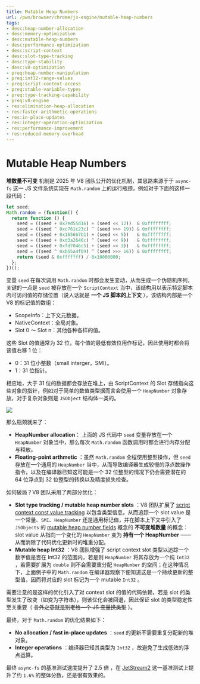 ```yaml
---
title: Mutable Heap Numbers
url: /pwn/browser/chrome/js-engine/mutable-heap-numbers
tags:
- desc:heap-number-allocation
- desc:memory-optimization
- desc:mutable-heap-numbers
- desc:performance-optimization
- desc:script-context
- desc:slot-type-tracking
- desc:type-stability
- desc:v8-optimization
- preq:heap-number-manipulation
- preq:int32-range-values
- preq:script-context-access
- preq:stable-variable-types
- preq:type-tracking-capability
- preq:v8-engine
- res:elimination-heap-allocation
- res:faster-arithmetic-operations
- res:in-place-updates
- res:integer-operation-optimization
- res:performance-improvement
- res:reduced-memory-overhead
---
```

# Mutable Heap Numbers

**堆数量不可变** 机制是 2025 年 V8 团队公开的优化机制，其思路来源于于 `async-fs` 这一 JS 文件系统实现在 `Math.random` 上的运行瓶颈，例如对于下面的这样一段代码：

```javascript
let seed;
Math.random = (function() {
  return function () {
    seed = ((seed + 0x7ed55d16) + (seed << 12))  & 0xffffffff;
    seed = ((seed ^ 0xc761c23c) ^ (seed >>> 19)) & 0xffffffff;
    seed = ((seed + 0x165667b1) + (seed << 5))   & 0xffffffff;
    seed = ((seed + 0xd3a2646c) ^ (seed << 9))   & 0xffffffff;
    seed = ((seed + 0xfd7046c5) + (seed << 3))   & 0xffffffff;
    seed = ((seed ^ 0xb55a4f09) ^ (seed >>> 16)) & 0xffffffff;
    return (seed & 0xfffffff) / 0x10000000;
  };
})();
```

变量 `seed` 在每次调用 `Math.random` 时都会发生变动，从而生成一个伪随机序列，关键的一点是 `seed` 被存放在一个 `ScriptContext` 当中，该结构用以表示特定脚本内可访问值的存储位置（说人话就是 **一个 JS 脚本的上下文** ），该结构内部是一个 V8 的标记值的数组：

- ScopeInfo：上下文元数据。
- NativeContext：全局对象。
- Slot 0 ～ Slot n：其他各种各样的值。

这些 Slot 的值通常为 32 位，每个值的最低有效位用作标记，因此使用时都会将该值右移 1 位：

- 0：31 位小整数（small interger，SMI）。
- 1：31 位指针。

相应地，大于 31 位的数据都会存放在堆上，由 ScriptContext 的 Slot 存储指向这些对象的指针，例如对于简单的数值类型据而言会使用一个 `HeapNumber` 对象存放，对于复杂对象则是 `JSObject` 结构体一类的。

![](https://s2.loli.net/2025/03/11/BEhSayrC24XJ6Tq.png)

那么瓶颈就来了：

- **HeapNumber allocation**： 上面的 JS 代码中 `seed` 变量存放在一个 `HeapNumber` 对象当中，那么每次 `Math.random` 函数调用时都会进行内存分配与释放。
- **Floating-point arthmetic** ：虽然 `Math.random` 全程使用整型操作，但 `seed` 存放在一个通用的 `HeapNumber` 当中，从而导致编译器生成较慢的浮点数操作指令，以及在编译器已知这可能是一个 32 位整型的情况下仍会需要潜在的 64 位浮点到 32 位整型的转换以及精度损失检查。

如何破局？V8 团队采用了两部分优化：

- **Slot type tracking / mutable heap number slots** ：V8 团队扩展了 [script context const value tracking](https://issues.chromium.org/u/2/issues/42203515) 以包含类型信息，从而追踪一个 slot value 是一个常量、`SMI`、`HeapNumber` 还是通用标记值，并在脚本上下文中引入了`JSObjects` 的 [mutable heap number fields](https://v8.dev/blog/react-cliff#smi-heapnumber-mutableheapnumber) 概念的 **不可变堆数量** 的概念：slot value 从指向一个变化的 `HeapNumber` 变为 **持有一个 HeapNumber** ——从而消除了代码优化更新时的堆重分配。
- **Mutable heap Int32** ：V8 团队增强了 script context slot 类型以追踪一个数字值是否在 Int32 的范围内，若是则 `HeapNumber` 将其存放为一个纯 `Int32` ，若需要扩展为 `double` 则不会需要重分配 `HeapNumber` 的空间；在这种情况下，上面例子中的 `Math.random` 在编译器观察下便知道这是一个持续更新的整型值，因而将对应的 slot 标记为一个 mutable `Int32` 。

需要注意的是这样的优化引入了对 context slot 的值的代码依赖，若是 slot 的类型发生了改变（如变为字符串），则该优化会被回退，因此保证 slot 的类型稳定性至关重要（ ~~言外之意就是别老给一个 JS 变量换类型~~ ）。

最终，对于 `Math.random` 的优化结果如下：

- **No allocation / fast in-place updates** ：`seed` 的更新不需要重复分配新的堆对象。
- **Integer operations** ：编译器已知其类型为 `Int32` ，故避免了生成低效的浮点运算。

最终 `async-fs` 的基准测试速度提升了 2.5 倍 ，在 [JetStream2](https://browserbench.org/JetStream2.1/) 这一基准测试上提升了约 `1.6%` 的整体分数，还是很有效果的。